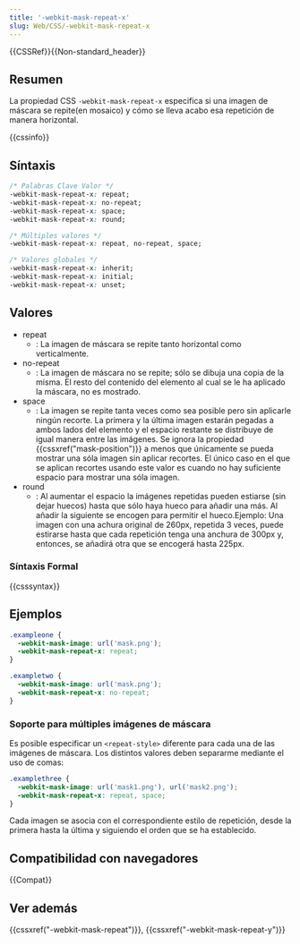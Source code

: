 ```yaml
---
title: '-webkit-mask-repeat-x'
slug: Web/CSS/-webkit-mask-repeat-x
---
```


{{CSSRef}}{{Non-standard_header}}

## Resumen

La propiedad CSS `-webkit-mask-repeat-x` especifica si una imagen de máscara se repite(en mosaico) y cómo se lleva acabo esa repetición de manera horizontal.

{{cssinfo}}

## Síntaxis

```css
/* Palabras Clave Valor */
-webkit-mask-repeat-x: repeat;
-webkit-mask-repeat-x: no-repeat;
-webkit-mask-repeat-x: space;
-webkit-mask-repeat-x: round;

/* Múltiples valores */
-webkit-mask-repeat-x: repeat, no-repeat, space;

/* Valores globales */
-webkit-mask-repeat-x: inherit;
-webkit-mask-repeat-x: initial;
-webkit-mask-repeat-x: unset;
```

## Valores

- repeat
  - : La imagen de máscara se repite tanto horizontal como verticalmente.
- no-repeat
  - : La imagen de máscara no se repite; sólo se dibuja una copia de la misma. El resto del contenido del elemento al cual se le ha aplicado la máscara, no es mostrado.
- space
  - : La imagen se repite tanta veces como sea posible pero sin aplicarle ningún recorte. La primera y la última imagen estarán pegadas a ambos lados del elemento y el espacio restante se distribuye de igual manera entre las imágenes. Se ignora la propiedad {{cssxref("mask-position")}} a menos que únicamente se pueda mostrar una sóla imagen sin aplicar recortes. El único caso en el que se aplican recortes usando este valor es cuando no hay suficiente espacio para mostrar una sóla imagen.
- round
  - : Al aumentar el espacio la imágenes repetidas pueden estiarse (sin dejar huecos) hasta que sólo haya hueco para añadir una más. Al añadir la siguiente se encogen para permitir el hueco.Ejemplo: Una imagen con una achura original de 260px, repetida 3 veces, puede estirarse hasta que cada repetición tenga una anchura de 300px y, entonces, se añadirá otra que se encogerá hasta 225px.

### Síntaxis Formal

{{csssyntax}}

## Ejemplos

```css
.exampleone {
  -webkit-mask-image: url('mask.png');
  -webkit-mask-repeat-x: repeat;
}

.exampletwo {
  -webkit-mask-image: url('mask.png');
  -webkit-mask-repeat-x: no-repeat;
}
```

### Soporte para múltiples imágenes de máscara

Es posible especificar un `<repeat-style>` diferente para cada una de las imágenes de máscara. Los distintos valores deben separarme mediante el uso de comas:

```css
.examplethree {
  -webkit-mask-image: url('mask1.png'), url('mask2.png');
  -webkit-mask-repeat-x: repeat, space;
}
```

Cada imagen se asocia con el correspondiente estilo de repetición, desde la primera hasta la última y siguiendo el orden que se ha establecido.

## Compatibilidad con navegadores

{{Compat}}

## Ver además

{{cssxref("-webkit-mask-repeat")}}, {{cssxref("-webkit-mask-repeat-y")}}
